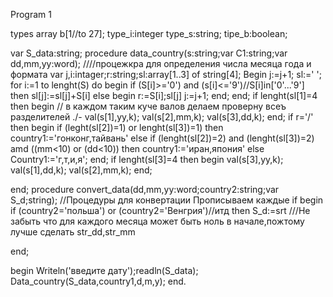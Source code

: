 Program 1

types array b[1//to 27];
type_i:integer
type_s:string;
tipe_b:boolean;



var S_data:string;
  procedure data_country(s:string;var C1:string;var dd,mm,yy:word);    ////процежкра для определения числа месяца года и формата
  var j,i:intager;r:string;sl:array[1..3] of string[4];
  Begin
  j:=j+1;
  sl:=' ';
  for i:=1 to lenght(S) do begin
    if (S[i]>='0') and (s[i]<='9')//S[i]in['0'...'9']
    then sl[j]:=sl[j]+S[i] else
    begin
      r:=S[i];sl[j]
      j:=j+1;
    end;
    end;
    if lenght(sl[1]=4 then begin    // в каждом таким куче валов делаем проверну всеъ разделителей ./-
      val(s[1],yy,k);
      val(s[2],mm,k);
      val(s[3],dd,k);
      end;
    if r='/' then begin
      if (leght(sl[2])=1) or lenght(sl[3])=1) then country1:='гонконг,тайвань' else
        if (lenght(sl[2])=2) and (lenght(sl[3])=2) amd ((mm<10) or (dd<10)) then 
          country1:='иран,япония' else 
            Country1:='г,т,и,я';
    end;
              if lenght(sl[3]=4 then begin
      val(s[3],yy,k);
      val(s[1],dd,k);
      val(s[2],mm,k);
    end;
    
  end;
  procedure convert_data(dd,mm,yy:word;country2:string;var S_d;string);  //Процедуры для конвертации Прописываем каждые if
  begin
   if (country2='польша') or (country2='Венгрия')//итд 
   then S_d:=srt   ///Не забыть что для каждого месяца может быть ноль в начале,пожтому лучше сделать str_dd,str_mm
    
 
  end;
  
  
  
  
  
  
  
  
  
  
  
  begin
    Writeln('введите дату');readln(S_data);
    Data_country(S_data,country1,d,m,y);
  end.
